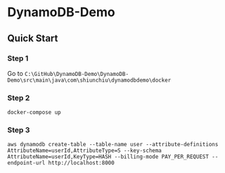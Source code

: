 # DynamoDB-Demo

## Quick Start

### Step 1
Go to `C:\GitHub\DynamoDB-Demo\DynamoDB-Demo\src\main\java\com\shiunchiu\dynamodbdemo\docker`


### Step 2
```
docker-compose up
```

### Step 3
```
aws dynamodb create-table --table-name user --attribute-definitions AttributeName=userId,AttributeType=S --key-schema AttributeName=userId,KeyType=HASH --billing-mode PAY_PER_REQUEST --endpoint-url http://localhost:8000
```
